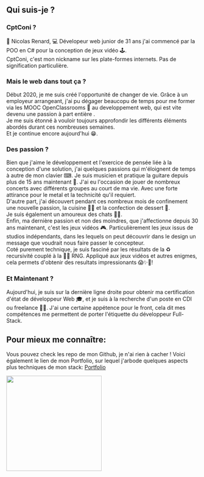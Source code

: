 ## Qui suis-je ?
### CptConi ?
🦊 Nicolas Renard, 💻 Dévelopeur web junior de 31 ans j'ai commencé par la POO en C# pour la conception de jeux vidéo 🕹.     
CptConi, c'est mon nickname sur les plate-formes internets. Pas de signification particulière.

### Mais le web dans tout ça ?
Début 2020, je me suis créé l'opportunité de changer de vie. Grâce à un employeur arrangeant, j'ai pu dégager beaucopu de temps pour me former via les MOOC OpenClassrooms 🧠 au developpement web, qui est vite devenu une passion à part entière .     
Je me suis étonné à vouloir toujours approfondir les différents éléments abordés durant ces nombreuses semaines.     
Et je continue encore aujourd'hui 😁.     

### Des passion ?
Bien que j'aime le développement et l'exercice de pensée liée à la conception d'une solution, j'ai quelques passions qui m'éloignent de temps à autre de mon clavier ⌨.  Je suis musicien et pratique la guitare depuis plus de 15 ans maintenant 🎸. J'ai eu l'occasion de jouer de nombreux concerts avec différents groupes au court de ma vie. Avec une forte attirance pour le metal et la technicité qu'il requiert.  
D'autre part, j'ai découvert pendant ces nombreux mois de confinement une nouvelle passion, la cuisine 👨‍🍳 et la confection de dessert 🍰.   
  Je suis également un amoureux des chats 🐱‍👤.    
Enfin, ma dernière passion et non des moindres, que j'affectionne depuis 30 ans maintenant, c'est les jeux vidéos 🎮. Particulièrement les jeux issus de studios indépendants, dans les lequels on peut découvrir dans le design un message que voudrait nous faire passer le concepteur.   
Coté purement technique, je suis fasciné par les résultats de la ♻ recursivité couplé à la 🎲🌱 RNG. Appliqué aux jeux vidéos et autres enigmes, cela permets d'obtenir des resultats impressionants 😱✨🤯!

### Et Maintenant ?
Aujourd'hui, je suis sur la dernière ligne droite pour obtenir ma certification d'état de développeur Web 🎓, et je suis à la recherche d'un poste en CDI ou freelance 👨‍💼.
J'ai une certaine appétence pour le front, cela dit mes compétences me permettent de porter l'étiquette du développeur Full-Stack.


## Pour mieux me connaître:
Vous pouvez check les repo de mon Github, je n'ai rien à cacher !
Voici également le lien de mon Portfolio, sur lequel j'arbode quelques aspects plus techniques de mon stack: [Portfolio](https://portfolio.cptconi.vercel.app/)

<img src="https://media.giphy.com/media/SScTyz7dQ0Gf7c9dZ9/giphy.gif" width="250px">
